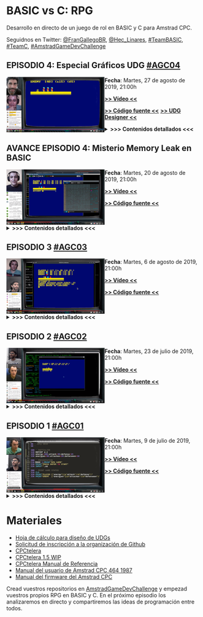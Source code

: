 # BASIC vs C: RPG

Desarrollo en directo de un juego de rol en BASIC y C para Amstrad CPC. 

Seguidnos en Twitter: [@FranGallegoBR](https://twitter.com/FranGallegoBR), [@Hec_Linares](https://twitter.com/Hec_Linares), [#TeamBASIC](https://twitter.com/hashtag/TeamBASIC), [#TeamC](https://twitter.com/hashtag/TeamC), [#AmstradGameDevChallenge](https://twitter.com/hashtag/AmstradGameDevChallenge)

## EPISODIO 4: Especial Gráficos UDG [#AGC04](https://twitter.com/hashtag/AGC04)

<a href="https://www.youtube.com/watch?v=Ru-5L9sABVU"><img align="left" src="https://github.com/AmstradGameDevChallenge/BASICvsC-RPG/blob/master/materials/scrshots/agc04_gamesprites_thumb.png" alt="Amstrad GameDev Challenge: BASIC vs C. Episodio 4. Especial Gráficos UDG. #AGC04"/></a>
**Fecha**: Martes, 27 de agosto de 2019, 21:00h

[**>> Vídeo <<**](https://www.youtube.com/watch?v=Ru-5L9sABVU)

[**>> Código fuente <<**](https://github.com/AmstradGameDevChallenge/BASICvsC-RPG/archive/agc04.zip)
[**>> UDG Designer <<**](https://github.com/AmstradGameDevChallenge/BASICvsC-RPG/blob/master/materials/tools/UDGs/UDGs_designer.ods?raw=true)
<br/>

<details><summary><strong>&gt;&gt;&gt; Contenidos detallados &lt;&lt;&lt;</strong></summary>
<ul>
  <li><b>Noticias</b>:</li>
  <ul>
    <li><a href="http://bit.ly/premiosMadrid2019">4ª edición de los premios de animación de la comunidad de Madrid</a>, con premios de 2000€ y 1000€ a los mejores videojuegos culturales.
    </li><li>Actualizaciones de CPCtelera</li>
      <ul>
        <li>cpct_rvm ahora soporta uso de nombres largos y modo warp en arranque.
        </li><li>cpc2cdt permite importar ficheros ASCII en CDTs.
        </li><li>cpct_pack permite la generación de ficheros binarios comprimidos.
        </li><li>cpct_bin2sna permite crear snapshots de múltiples ficheros binarios.
        </li>
      </ul>
    <li>Nueva versión del emulador <a href="http://cngsoft.no-ip.org/cpcec-20190817.zip">CPCEC de CNGSoft</a>. Funciona en Windows y en Linux/Mac (con wine).
    </li>
  </ul>
  </li><li><b>Desarrollo</b>:</li>
  <ul>
    <li>BASIC:</li>
    <ul>
      <li>Repaso del código BASIC: uso de fre("") y UNT()
      </li><li>Reestructuración del código de gestión de enemigos y personaje principal
      </li><li>Descarga directa y uso en línea de comando de la última versión del emulador de CNGSoft CPCEC (wget http://cngsoft.no-ip.org/cpcec-20190817.zip)
      </li><li>Sustitución de mensajes por gráficos: usando subrutinas de dibujado para personaje y enemigos
      </li><li>Uso de variables temporales para acortar el código y mejorar su legibilidad
      </li><li>Introducción a los gráficos UDG: ¿Qué son? ¿Cómo se crean? Definición y uso de distinas bases numéricas. 
      </li><li>Uso de SYMBOL y SYMBOL AFTER.
      </li><li>¿Por qué es necesario SYMBOL AFTER? Uso de memoria de los UDGs. Modificación a mano de la memoria que define los UDGs.
      </li><li>Presentación de <a href="https://github.com/AmstradGameDevChallenge/BASICvsC-RPG/blob/master/materials/tools/UDGs/UDGs_designer.ods?raw=true">hoja de cálculo para dibujado de UDGs</a>.
      </li><li>Soporte para que los enemigos puedan tener sus propios UDGs
      </li><li><a href="http://bit.ly/fremosUDG">Más información sobre gráficos UDG en el blog de Fremos</a>.
      </li><li>Dibujado de sprites formados por múltiples caracteres y con varios colores: uso del modo transparente.
      </li><li>Dibujando sprites multicolor y multicarácter usando cadenas y códigos de control: String Sprites
      </li><li>Definición de String Sprites constantes en un array, accesibles por su índice: evitando copiar cadenas en tiempo de ejecución.
      </li><li>Activación/Desactivación de modo transaparente usando cadenas y el código de control 22
      </li>
    </ul>
    <li>C:</li>
  <ul>
    <li>Problemas de SYMBOL AFTER en C:</li>
    <ul> 
      <li>No hay SYMBOL AFTER en C ni en el firmware de Amstrad.
      </li><li>En C se generan binarios, y al cargar un binario Amstrad desactiva los UDGs.
      </li>
    </ul>
    <li>El firmware almacena 3 variables en memoria para gestionar los UDG: Valor ASCII del primer UDG definible, Puntero a la matriz de UDGs y flag de activación.
    </li><li> Las variables están en ubicaciones distintas en los firmwares 1.0 y 1.1.
    </li><li> Implementación de SYMBOL AFTER en C.
    </li><li> Detalle sobre el casting de direcciones de memoria absolutas a punteros.
    </li><li> Implementación de SYMBOL en C usando el código de control 25.
    </li><li> Entendiendo HIMEM, el firmware y la ROM, para saber dónde ubicar la tabla de definiciones de UDG para C.
    </li><li> Problema: realizar un SYMBOL AFTER antes de la inicialización de texto y gráficos con los CALL 0xBBFF y call 0xBB4E (initMode()). Estas inicializaciones deshacen el SYMBOL AFTER.  
    </li><li> Detección de la versión del firmware actualmente en ejecución: Usando el final de la tabla de saltos (High jump-block) que es distinto en las 2 versiones.
    </li><li> Problema en SDCC con múltiples comparaciones en una misma línea.
    </li><li> Definición de múltiples caracteres en C sin usar SYMBOL: haciendo que el puntero de SYMBOL AFTER apunte a un array con los datos.       
    </li><li> Imprimiendo sprites de enemigos formados de varios carácteres.
    </li><li> Creación manual de string sprites en arrays para dibujar enemigos multicaracter y multicolor.
    </li><li> Dibujando enemigos con 2 caracteres de altura, 3 colores y 9 UDGs en total.
    </li><li> Uso del modo transparencia con una función de activación/desactivación.
    </li>
  </ul>
  </li><li><b>Nuevos misterios y trabajo para casa</b>:</li>
  <ul>
    <li>Nuevo problema de memory leak en BASIC: en cada nueva ejecución del juego desaparecen 48 bytes. ¿Por qué?
    </li><li>Los UDG en BASIC nos ocupan doble: el código que genera los datos de los UDG, más los propios datos de los UDG.
    </li><li>¿Es posible tener en BASIC en memoria sólo los datos de los UDG, sin el código que los genera, como en C?
    </li>
  </ul>
</ul>
</details>


## AVANCE EPISODIO 4: Misterio Memory Leak en BASIC

<a href="https://www.youtube.com/watch?v=dFCRWeQMxu4"><img align="left" src="https://github.com/AmstradGameDevChallenge/BASICvsC-RPG/blob/master/materials/scrshots/agc04_memoryleak_game_thumb.png" alt="Avance Amstrad GameDev Challenge: #TeamBASIC misterio memory leak"/></a>

**Fecha**: Martes, 20 de agosto de 2019, 21:00h

[**>> Vídeo <<**](https://www.youtube.com/watch?v=dFCRWeQMxu4)

[**>> Código fuente <<**](https://github.com/AmstradGameDevChallenge/BASICvsC-RPG/archive/%23AGC04-adv01.zip)
<br/><br/><br/>

<details><summary><strong>&gt;&gt;&gt; Contenidos detallados &lt;&lt;&lt;</strong></summary>
<ul>
  <li><b>Noticias</b>:</li>
  <ul>
    <li>Actualización de #CPCtelera: añadido modificador -w para activar el modo Warp al inicio en RVM
  </ul>
  <li><b>Misterio en BASIC</b>:</li>
  <ul>
    <li>Recordatorio: al realizar varios ciclos de ejecución de nuestro juego, durante la ejecución, se pierden bytes de memoria
    </li><li>Comentarios de usuarios que han investigado y se han planteado dudas
    </li><li>Si la memoria se va perdiendo, ¿Se quedará nuestro programa al final sin memoria?
    </li><li>Usuario comenta que parece pederse la memoria en los INPUTs, que parece un fallo del firmware del #Amstrad
    </li><li>Revisión de la dirección de memoria &B08D que contiene datos del firmware: 'Final del espacio libre: byte antes de la zona de strings = HIMEM'
    </li><li>Detalle importante: hay 2 firmwares de Amstrad CPC, el 1.0 y el 1.1. Las variables del firmware están en direcciones distintas según la versión del firmware
    </li><li>Mapa básico de memoria del Amstrad CPC y definición de qué es HIMEM
    </li><li>Funcionamiento de los bancos de memoria y las ROMs del CPC a nivel básico
    </li><li>HIMEM: dirección más alta de espacio para el programa en BASIC (código y variables)
    </li><li>La zona de memoria de BASIC está protegida por el intérprete: no nos permite escribir en ella desde fuera.
    </li><li>La orden MEMORY sirve para cambiar HIMEM de posición: utilidades
    </li><li>Vemos el valor de HIMEM desde BASIC, usamos HEX$ para convertirlo y vamos a esa zona de memoria a ver qué hay
    </li><li>Cómo configurar el visor de memoria de RVM para mostrar contenido de RAM y ROM
    </li><li>Ponemos a prueba la zona de strings de BASIC (en HIMEM) asignando valores a a$ y vemos cómo reacciona la memoria
    </li><li>La zona de strings de BASIC almacena strings nuevos sin borrar antiguos: funciona como un Stack Allocator (un gestor de memoria tipo pila)
    </li><li>Esto explica el misterio: en cada ciclo del programa metemos valores nuevos en los strings con nuestros INPUT.
    </li><li>No es realmente un memory leak, sino una consecuencia del Stack Allocator, que funciona similar a lenguajes de script modernos.
    </li><li>Es una estrategia óptima para la gestión dinámica de la memoria de strings.
    </li><li>¿Hace este comportamiento que se nos pueda acabar la memoria? Creamos un programa para ponerlo a prueba
    </li><li>Cuando no queda memoria, BASIC libera la memoria de strings que ya no son usados, compactando los usados. Básicamente, recolecta la basura.
    </li><li>Potenciales ventajas e inconvenientes del funcionamiento de la memoria de strings
    </li><li>Controlar y liberar la memoria (recoger la basura) cuando nosotros queramos usando FRE("")
    </li><li>Usando UNT para evitar tener que hacer PRINT de FRE("") y no causar Overflows
    </li><li>añadiendo la recolección de basura a nuestro programa y poniéndolo a prueba
    </li><li>Observando el comportamiento de la memoria cuando forzamos la liberación de strings
    </li><li>Truquito en asignación de variables: uso de otras variables en lugar de valores inmediatos
    </li><li>Resolución de dudas planteadas en el chat
  </ul>
</ul>
</details>

## EPISODIO 3 [#AGC03](https://twitter.com/hashtag/AGC03)

<a href="https://www.youtube.com/watch?v=ezUGwy-jelE"><img align="left" src="https://github.com/AmstradGameDevChallenge/BASICvsC-RPG/blob/master/materials/scrshots/agc03_game_thumb.png" alt="Amstrad GameDev Challenge: BASIC vs C. Episodio 3. #AGC03"/></a>

**Fecha**: Martes, 6 de agosto de 2019, 21:00h

[**>> Vídeo <<**](https://www.youtube.com/watch?v=ezUGwy-jelE)

[**>> Código fuente <<**](https://github.com/AmstradGameDevChallenge/BASICvsC-RPG/archive/agc03.zip)
<br/><br/><br/>

<details><summary><strong>&gt;&gt;&gt; Contenidos detallados &lt;&lt;&lt;</strong></summary>
<ul>
  <li><b>Noticias</b>:</li>
  <ul>
    <li>Actualización en <a href="https://github.com/lronaldo/cpctelera/tree/development" rel="nofollow">CPCtelera 1.5 WIP</a>: Inclusión de soporte para STDC getchar()
    </li><li>#AmstradGameDevChallenge estará presente en <a href="http://www.retrozaragoza.com" rel="nofollow">RetroZaragoza 2019</a>: grabaremos un episodio en directo en persona.
  </ul>
  <li><b>Recomendación</b>: temática para los juegos RPG sobre leyendas reales de Castillos, Monasterios, Pueblos o lugares de la geografía española.
  </li><li><b>Preguntas y proyectos de los miembros del grupo</b>:</li>
  <ul>
    <li>Problema con la inicialización de variables globales en SDCC: no se les asigna valor.
    </li><li>Soluciones para variables globales: funciones de inicialización, valores constantes y punteros no constantes y copia de valores con <code>cpct_memcpy</code>
    </li><li>Sugerencia de uso de <code>grep</code> para eliminar los comentarios en BASIC.
    </li><li>Problema con <code>.gitignore</code> y la carpeta <code>obj/</code>
    </li><li>¿Cómo se puede hacer <code>SYMBOL AFTER</code> en C?
    </li><li>Apreciaciones sobre el uso de <code>cpct_setVideoMode</code>, el firmware y las funciones de CPCtelera.
    </li><li>Detalles a tener en cuenta en el uso de <code>OPENIN</code> y <code>OPENOUT</code> en BASIC
  </ul>
  <li><b>Misterio en BASIC</b>:</li>
  <ul>
    <li>Pérdidas de memoria en nuestro juego. ¿A qué se deben? Dos semanas para encontrar la respuesta.</li>
  </ul>
  </li><li><b>Desarrollo</b>:</li>
  <ul>
    <li>Inicialización rápida y fácil de la pantalla, los colores y el módulo de texto sin tener que ajustarlo todo a mano.
    </li><li>Llamadas a funciones del firmware con código ensamblador en línea: nota sobre potenciales problemas
    </li><li>Creación y manejo de <code>structs</code> en C: ¿Qué son? ¿Cómo funcionan?
    </li><li>Introducción de espacio para múltiples enemigos usando un array de structs en C
    </li><li>Importancia de los comentarios en BASIC: usarlos como referencia de variables y estructuras de memoria
    </li><li>Simulación de structs en BASIC usando arrays y prefijos de nombre
    </li><li>Uso de una referencia variable a un elemento para generalizar el código previo directamente
    </li><li>Diseño básico de un gestor de enemigos: creación y destrucción
    </li><li>Visualización de múltiples enemigos e interacción: problemas asociados
    </li><li>Gestión del array de enemigos al eliminar uno de ellos: posibles alternativas
    </li><li>Añadiendo color a los enemigos como forma de distinguirlos
  </ul>
</ul>
</details>


## EPISODIO 2 [#AGC02](https://twitter.com/hashtag/AGC02)

<a href="https://www.youtube.com/watch?v=5qsZ1lnEPCQ"><img align="left" src="https://github.com/AmstradGameDevChallenge/BASICvsC-RPG/blob/master/materials/scrshots/agc02_game_thumb.png" alt="Amstrad GameDev Challenge: BASIC vs C. Episodio 2. #AGC02"/></a>

**Fecha**: Martes, 23 de julio de 2019, 21:00h

[**>> Vídeo <<**](https://www.youtube.com/watch?v=5qsZ1lnEPCQ)

[**>> Código fuente <<**](https://github.com/AmstradGameDevChallenge/BASICvsC-RPG/archive/agc02.zip)
<br/><br/><br />

<details><summary><strong>&gt;&gt;&gt; Contenidos detallados &lt;&lt;&lt;</strong></summary>
<ul>
  <li>Noticias:</li>
  <ul>
    <li>Anuncio oficial del <a href="http://cpcretrodev.byterealms.com/contest/cpc-retrodev-2019/" rel="nofollow">#CPCRetroDev 2019</a></li>
  </ul>
  <li>Revisión de proyectos en desarrollo de los miembros del <a href="https://twitter.com/hashtag/TeamC" rel="nofollow">#TeamC</a> y el <a href="https://twitter.com/hashtag/TeamBASIC" rel="nofollow">#TeamBASIC</a>
  </li><li>Desarrollo:</li>
  <ul>
  <li>Creación de un script bash para generar un DSK a partir del fichero .BAS
  </li><li>Comentarios que no ocupan memoria en BASIC
  </li><li>Reemplazo y uso de variables con nombre corto en BASIC
  </li><li>Usando <code>LOCATE</code> desde C para dibujar personajes en una posición concreta
  </li><li>Uso de funciones y parámetros en C para reutilizar y simplificar el código
  </li><li>Diferencias entre las funciones <code>printf</code> y <code>puts</code> y uso del firmware
  </li><li>Análisis de estartegias más óptimas de programación en C usando el código ensamblador generado
  </li><li>Uso de las funciones <code>CHR$</code> y <code>STRING$</code> en BASIC para pintar caracteres y repetirlos
  </li><li>Movimiento de los personajes en una dimensión y ataque por movimiento
  </li><li>Uso de <code>GOSUB</code> y subrutinas en BASIC para modularizar el código
  </li><li>Dudas sobre paso de parámetros a funciones y subrutinas en BASIC y C
  </li><li>Detalle sobre las comparaciones y asignaciones en C
  </li><li>Introducción a los arrays en C y BASIC
  </li><li>Funciones aleatorias simples para ataques variables en juegos de ROL
  </li><li>Definición de funciones matemáticas en BASIC
  </li><li>Cálculos enteros y reales y redondeos en BASIC y C
  </li><li>Uso de <code>RANDOMIZE</code> para controlar las secuencias pseudoaleatorias
  </ul>
</ul>
</details>

## EPISODIO 1 [#AGC01](https://twitter.com/hashtag/AGC01)

<a href="https://www.youtube.com/watch?v=TFEnGYmOOLI"><img align="left" src="https://github.com/AmstradGameDevChallenge/BASICvsC-RPG/blob/master/materials/scrshots/agc01_teamBASIC_thumb.png" alt="Amstrad GameDev Challenge: BASIC vs C. Episodio 1. #AGC01"/></a>

**Fecha**: Martes, 9 de julio de 2019, 21:00h

[**>> Vídeo <<**](https://www.youtube.com/watch?v=TFEnGYmOOLI)

[**>> Código fuente <<**](https://github.com/AmstradGameDevChallenge/BASICvsC-RPG/archive/agc01.zip)
<br/><br/><br />

<details><summary><strong>&gt;&gt;&gt; Contenidos detallados &lt;&lt;&lt;</strong></summary>
<ul>
<li>Presentación de la serie
  </li><li>Herramientas a utilizar y organización
  </li><li>Implementado un esquema inicial muy básico de juego y bucle principal emergente, sin apenas estructurar.
  </li><li>Primeros pasos con variables
  </li><li>Player y enemigo con energía, ataque y defensa
  </li><li>Player y enemigo atacan y defienden
  </ul>
</details>

# Materiales

- [Hoja de cálculo para diseño de UDGs](https://github.com/AmstradGameDevChallenge/BASICvsC-RPG/blob/master/materials/tools/UDGs/UDGs_designer.ods?raw=true)
- [Solicitud de inscripción a la organización de Github](http://bit.ly/AGC01)
- [CPCtelera](http://lronaldo.github.io/cpctelera/)
- [CPCtelera 1.5 WIP](https://github.com/lronaldo/cpctelera/tree/development)
- [CPCtelera Manual de Referencia](http://lronaldo.github.io/cpctelera/files/readme-txt.html)
- [Manual del usuario de Amstrad CPC 464 1987](https://archive.org/details/Amstrad_CPC464_Manual_del_Usuario_1987_Amstrad_ES_a)
- [Manual del firmware del Amstrad CPC](http://www.cantrell.org.uk/david/tech/cpc/cpc-firmware/)

Cread vuestros repositorios en [AmstradGameDevChallenge](https://github.com/AmstradGameDevChallenge/) y empezad vuestros propios RPG en BASIC y C. En el próximo episodio los analizaremos en directo y compartiremos las ideas de programación entre todos.
